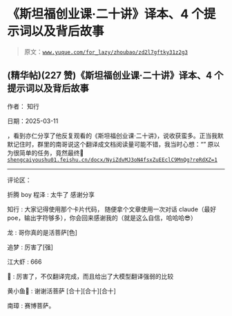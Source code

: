 # 《斯坦福创业课·二十讲》译本、4 个提示词以及背后故事

> 原文：[`www.yuque.com/for_lazy/zhoubao/zd2l7gftky31z2g3`](https://www.yuque.com/for_lazy/zhoubao/zd2l7gftky31z2g3)

## (精华帖)(227 赞)《斯坦福创业课·二十讲》译本、4 个提示词以及背后故事

作者： 知行

日期：2025-03-11

，看到亦仁分享了他反复观看的《斯坦福创业课·二十讲》，说收获蛮多。正当我默默记住时，群里的南哥说这个翻译成文档阅读量可能不错，我当时心想：“”
原以为很简单的任务，竟然最终🤦  [`shengcaiyoushu01.feishu.cn/docx/NyiZdvMJ3oN4fsxZuEEclC9MnQg?reRdXZ=1`](https://shengcaiyoushu01.feishu.cn/docx/NyiZdvMJ3oN4fsxZuEEclC9MnQg?reRdXZ=1)

* * *

评论区：

折腾 boy 程泽 : 太牛了 感谢分享

知行 : 大家记得使用那个卡片代码， 随便拿个文章使用一次对话 claude（最好 poe，输出字符够多），你会回来感谢我的（就是这么自信，哈哈哈😎）

龙 : 哥你真的是活菩萨[色]

追梦 : 厉害了[强]

江大虾 : 666

🌰 : 厉害了，不仅翻译完成，而且给出了大模型翻译强弱的比较

黄小鱼🐠 : 谢谢活菩萨 [合十][合十][合十]

南璋 : 赛博菩萨。